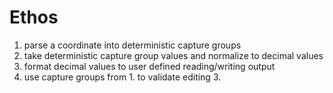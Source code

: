 # Ethos

1. parse a coordinate into deterministic capture groups
2. take deterministic capture group values and normalize to decimal values
3. format decimal values to user defined reading/writing output
4. use capture groups from 1. to validate editing 3.
